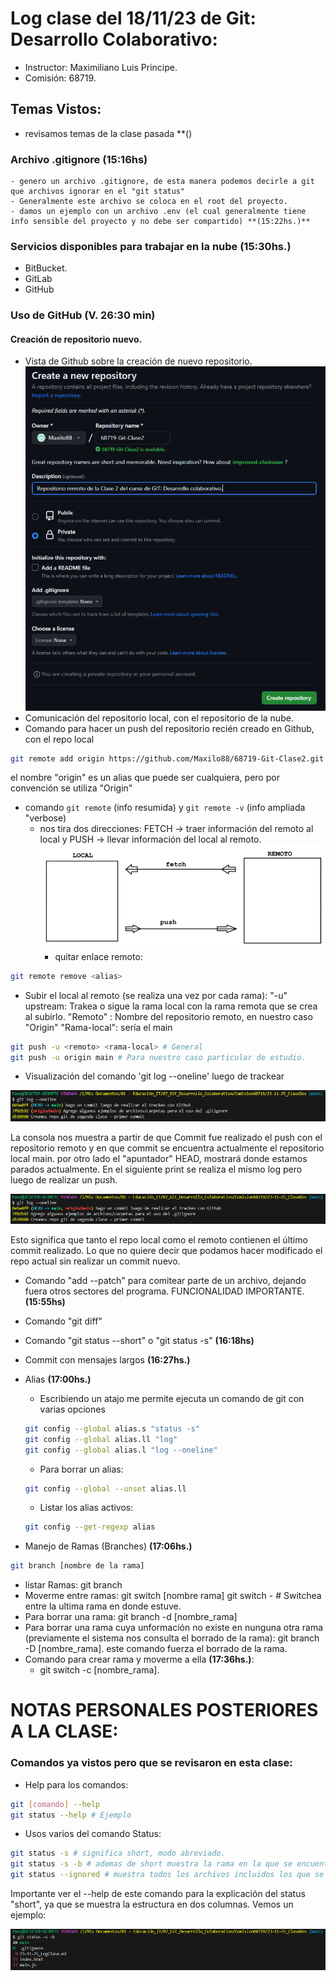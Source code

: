 # Log clase del 18/11/23 de Git: Desarrollo Colaborativo:

- Instructor: Maximiliano Luis Principe.
- Comisión: 68719.

## Temas Vistos:

- revisamos temas de la clase pasada **()
### Archivo .gitignore **(15:16hs)**
    - genero un archivo .gitignore, de esta manera podemos decirle a git que archivos ignorar en el "git status"
    - Generalmente este archivo se coloca en el root del proyecto.
    - damos un ejemplo con un archivo .env (el cual generalmente tiene info sensible del proyecto y no debe ser compartido) **(15:22hs.)**
### Servicios disponibles para trabajar en la nube **(15:30hs.)**
- BitBucket.
- GitLab
- GitHub
### Uso de GitHub **(V. 26:30 min)**
#### Creación de repositorio nuevo.
- Vista de Github sobre la creación de nuevo repositorio.
![Visualización de repo nuevo en GitHub](Github_NewRepo.PNG)
- Comunicación del repositorio local, con el repositorio de la nube.
- Comando para hacer un push del repositorio recién creado en Github, con el repo local
```sh
git remote add origin https://github.com/Maxilo88/68719-Git-Clase2.git # es el URL que nos da Github sobre el repositorio creado y a donde queremos apuntar.
```
el nombre "origin" es un alias que puede ser cualquiera, pero por convención se utiliza "Origin"

- comando `git remote` (info resumida) y `git remote -v` (info ampliada "verbose)
    - nos tira dos direcciones: FETCH -> traer información del remoto al local y PUSH -> llevar información del local al remoto.
    ![Visualización de ejemplo de FETCH y PUSH](Github_FetchPush.PNG)
        - quitar enlace remoto:
```sh
git remote remove <alias>  
```
- Subir el local al remoto (se realiza una vez por cada rama):
"-u" upstream: Trakea o sigue la rama local con la rama remota que se crea al subirlo.
"Remoto" : Nombre del repositorio remoto, en nuestro caso "Origin"
"Rama-local": sería el main

```sh
git push -u <remoto> <rama-local> # General
git push -u origin main # Para nuestro caso particular de estudio.
```
- Visualización del comando 'git log --oneline' luego de trackear

![Visualización de log luego del trackeo](Github_LogPush.PNG)

La consola nos muestra a partir de que Commit fue realizado el push con el repositorio remoto y en que commit se encuentra actualmente el repositorio local main. por otro lado el "apuntador" HEAD, mostrará donde estamos parados actualmente.
En el siguiente print se realiza el mismo log pero luego de realizar un push.

![Visualización de log luego del segundo push](Github_LogPush2.PNG)

Esto significa que tanto el repo local como el remoto contienen el último commit realizado. Lo que no quiere decir que podamos hacer modificado el repo actual sin realizar un commit nuevo.

- Comando "add --patch" para comitear parte de un archivo, dejando fuera otros sectores del programa. FUNCIONALIDAD IMPORTANTE. **(15:55hs)**
- Comando "git diff"
- Comando "git status --short" o "git status -s" **(16:18hs)**
- Commit con mensajes largos **(16:27hs.)**
- Alias **(17:00hs.)**
    - Escribiendo un atajo me permite ejecuta un comando de git con varias opciones
    ```sh
    git config --global alias.s "status -s"
    git config --global alias.ll "log"
    git config --global alias.l "log --oneline"
    ```
    - Para borrar un alias:
    ```sh
    git config --global --unset alias.ll
    ```

    - Listar los alias activos:
    ```sh
    git config --get-regexp alias
    ```
- Manejo de Ramas (Branches) **(17:06hs.)**
```sh
git branch [nombre de la rama]
```
- listar Ramas: git branch
- Moverme entre ramas: git switch [nombre rama]
git switch - # Switchea entre la ultima rama en donde estuve.
- Para borrar una rama: git branch -d [nombre_rama]
- Para borrar una rama cuya unformación no existe en nunguna otra rama (previamente el sistema nos consulta el borrado de la rama): git branch -D [nombre_rama]. este comando fuerza el borrado de la rama.
- Comando para crear rama y moverme a ella **(17:36hs.)**:
    - git switch -c [nombre_rama].

# NOTAS PERSONALES POSTERIORES A LA CLASE:

### Comandos ya vistos pero que se revisaron en esta clase:

- Help para los comandos:
```sh
git [comando] --help
git status --help # Ejemplo
```

- Usos varios del comando Status:
```sh
git status -s # significa short, modo abreviado.
git status -s -b # ademas de short muestra la rama en la que se encuentra.
git status --ignored # muestra todos los archivos incluidos los que se encuentran en el archivo .ignore.
```
Importante ver el --help de este comando para la explicación del status "short", ya que se muestra la estructura en dos columnas. Vemos un ejemplo:

![Visualización de git status -s ](Github_StatusShort.PNG)
